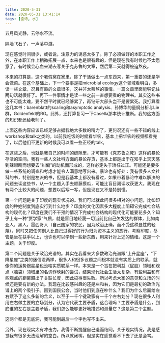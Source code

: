 ```yaml
---
title: 2020-5-31
date: 2020-05-31 13:41:14
tags: [歪诗, 水]
---
```


五月风光静，云停水不流。

隔墙飞石子，一声落中游。

<!--more-->

现在感觉时间很少，或者说，注意力的诱惑太多了。除了必须做好的本职工作之外，在本职工作上稍微拓展一点，本来也是很有趣的，但是现在我有时候也不太愿意了，有时候会心血来潮去写关于克苏鲁的文章，然后第二天就得被迫熬夜。

本来的打算是，这个暑假窝在家里，除了干活做出一点东西来，第一重要的还是学会做菜。在这个基础上，下一个要事是把microbial ecology这个领域看明白，多读一些文章，况且有趣的文章很多，这并非太煎熬的事情。一篇文章里面能够记住两句话就很好了。再下一件事情才是读一些之前一直想要看的物理书。其实这些书也不可能太难，要不然平时就已经够累了，再钻研大部头岂不是要累死。我打算看这几本书：barenblatt的scaling和asymptotic analysis、孙博华的量纲分析与Lie群，Goldenfeld的RG。此外，还打算复习一下Casella那本统计推断。我的这方面的知识都还给老师了。

上面这些内容应该已经足够占据我绝大多数的精力了，更何况还有一些不错的线上workshop和talk之类的。以前我吃饭的时候看华农，基本上把华农的视频都看完了，以后他们不更新的时候我可以看一些正经的talk。

在这些之后，也就是我自己的时间的缝隙里，才可能有《克苏鲁之死》这样的暴论存活的空间。我有一些人文社科方面的暴论存货，基本上都是出于在知乎上天天感到辣眼睛而想要去“纠偏”的动机而形成的，这样必定失于矫枉过正。可能还是要多做一些系统的调查和考虑才能令人满意地写出来。暴论也有好处：我有很多人文社科的书，特别是左派的书，但是我基本上都没有看过，如果带着暴论中难以解决的问题去读这些书，从一个主题入手去顺藤摸瓜，可能比盲目阅读收获更大。我现在有两个比较大的问题，想要以后写一写，但是现在又不是特别懂。

第一个问题是关于印度的现实状况的。我们可以就此问很多相对的小问题，比如印度的种姓制度到底实行到什么地步？印度的文化因素多大程度上阻碍它完成社会结构的现代化？印度在我们不干预的情况下完成社会结构的现代化可能要花多久？知乎上有一种“贾学家”气质，就是盲目地轻蔑一切当前比自己欠发达的群体，比如南亚人，黑人，墨西哥人（自己国家的农民，因为政治正确，而不受这种显性的轻蔑），同时又把任何别人比自己过得好的行为归为资本主义的恶行。考察印度，尽管是坐在扶手以上，也许也可以学到一些新东西，用来针对上述的情绪。这是一个主题，关于印度。

第二个问题是关于政治光谱的。其实在我看来大多数政治光谱跟“上升星座”，“下降星座”之类的迷信没两样，很多人和很多议题之间根本就没有实质上的联系，就像你的运势跟星星也没啥实质联系一样。本来是一个旨在把利益（屁股）领域和观点（脑袋）领域里的名词作映射的尝试，结果现代社会生活太复杂，有些利益和有些观点的距离超出了关联长度，因此搞得很失败。所以考虑大家的意见和立场的时候还是要有新的办法。我现在比较感兴趣的还是左和右，因为它们是最初的政治光谱上的两个吸引子。回到国民公会，当时他们到底在吵什么？我们为什么后面给左右赋予了这么多新的含义，以至于一千个键政家有一千个左右划分？现在很多人利用左右做主要的立场划分，认为它代表主要矛盾，这合理吗？主要矛盾是什么，到底谁的左右是主要矛盾，我们怎么能够更好地描述和测量它？这是第二个主题。

这两个都是无底洞，我可能到最后一个字也写不出来。

另外，现在现实太有冲击力，我得不断提醒自己退而结网。关于现实情况，我是感觉我有很多无法理解的空白。所以就闭嘴，但是实在感觉看不下去了还是会骂。